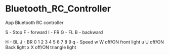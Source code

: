 # Bluetooth_RC_Controller

App Bluetooth RC controller

S - Stop
F - forward
I - FR
G - FL
B - backward

H - BL
J - BR
0 1 2 3 4 5 6 7 8 9 q - Speed
w W off/ON front light
u U off/ON Back light
x X off/ON triangle light